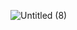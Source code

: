 ![Untitled (8)](https://github.com/J-jaeyoung/CTF/assets/43400316/11422041-bf4b-4e64-a73d-4edb553a8eaf)
